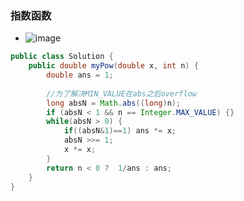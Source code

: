 ### 指数函数
* ![image](https://www.dropbox.com/s/udnbzx1ihzvc8dy/Screenshot%202018-02-08%2015.37.48.png?raw=1)
```java
public class Solution {
    public double myPow(double x, int n) {
        double ans = 1;
        
        //为了解决MIN_VALUE在abs之后overflow
        long absN = Math.abs((long)n);
        if (absN < 1 && n == Integer.MAX_VALUE) {}
        while(absN > 0) {
            if((absN&1)==1) ans *= x;
            absN >>= 1;
            x *= x;
        }
        return n < 0 ?  1/ans : ans;
    }
}
```
  
